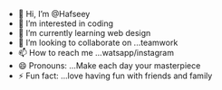- 👋 Hi, I’m @Hafseey
- 👀 I’m interested in coding
- 🌱 I’m currently learning web design
- 💞️ I’m looking to collaborate on ...teamwork
- 📫 How to reach me ...watsapp/instagram
- 😄 Pronouns: ...Make each day your masterpiece
- ⚡ Fun fact: ...love having fun with friends and family

<!---
Hafseey/Hafseey is a ✨ special ✨ repository because its `README.md` (this file) appears on your GitHub profile.
You can click the Preview link to take a look at your changes.
--->

